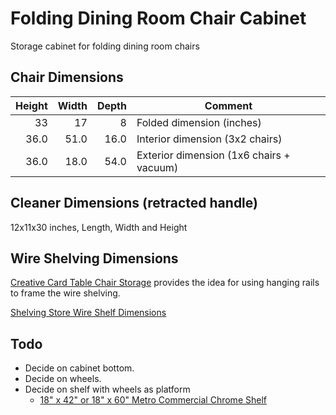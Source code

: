 # Folding Dining Room Chair Cabinet

Storage cabinet for folding dining room chairs

## Chair Dimensions

| Height | Width | Depth | Comment                                  |
|-------:|------:|------:|------------------------------------------|
|     33 |    17 |     8 | Folded dimension (inches)                |
|   36.0 |  51.0 |  16.0 | Interior dimension (3x2 chairs)          |
|   36.0 |  18.0 |  54.0 | Exterior dimension (1x6 chairs + vacuum) |
<!-- tmf:  $2,1=$1,1 + 3 ; $2,2=$1,2 * 3 ; $2,3=$1,3 * 2 ; $3,3=13.5 * 4 -->

## Cleaner Dimensions (retracted handle)

12x11x30 inches, Length, Width and Height

## Wire Shelving Dimensions

[Creative Card Table Chair Storage](https://blog.theshelvingstore.com/creative-card-table-chair-storage) provides the idea for using hanging rails to frame the wire shelving.

[Shelving Store Wire Shelf Dimensions](https://www.theshelvingstore.com/wire-shelving-size-guide-a/408.htm)

## Todo

- Decide on cabinet bottom.
- Decide on wheels.
- Decide on shelf with wheels as platform
  - [18" x 42" or 18" x 60" Metro Commercial Chrome Shelf](https://www.containerstore.com/s/shelving/Shelves/metro-commercial-industrial-shelves/1qd?productId=10001000)
